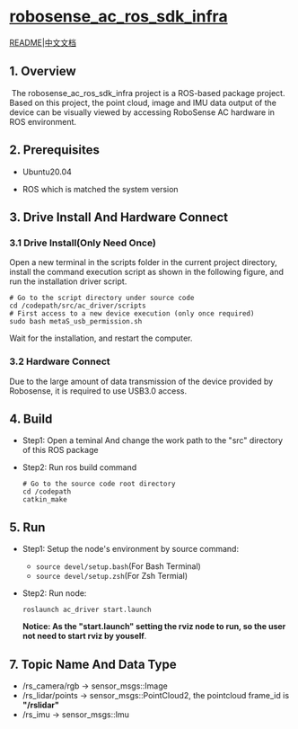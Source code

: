 # **[robosense_ac_ros_sdk_infra](https://github.com/RoboSense-Robotics/robosense_ac_ros_sdk_infra)**

[README](./README.md)|[中文文档](README_CN.md)

## 1. Overview

​	The robosense_ac_ros_sdk_infra project is a ROS-based package project. Based on this project, the point cloud, image and IMU data output of the device can be visually viewed by accessing RoboSense AC hardware in ROS environment.

## 2. Prerequisites 

- Ubuntu20.04 

- ROS which is matched the system version 


## 3. Drive Install And Hardware Connect 

### 3.1 Drive Install(Only Need Once)  

Open a new terminal in the scripts folder in the current project directory, install the command execution script as shown in the following figure, and run the installation driver script.

```shell
# Go to the script directory under source code
cd /codepath/src/ac_driver/scripts
# First access to a new device execution (only once required)
sudo bash metaS_usb_permission.sh
```

Wait for the installation, and restart the computer.

### 3.2 Hardware Connect 

Due to the large amount of data transmission of the device provided by Robosense, it is required to use USB3.0 access. 

## 4. Build 

- Step1: Open a teminal And change the work path to the "src" directory of this ROS package 

- Step2: Run ros build command 

  ```shell
  # Go to the source code root directory
  cd /codepath
  catkin_make
  ```

## 5. Run 

- Step1: Setup the node's environment by source command: 

  - `source devel/setup.bash`(For Bash Terminal) 
  - `source devel/setup.zsh`(For Zsh Termial) 

- Step2: Run node: 

  ```shell
  roslaunch ac_driver start.launch 
  ```

  **Notice:  As the "start.launch" setting the rviz node to run, so the user not need to start rviz by youself**. 
  
  

## 7. Topic Name And Data Type 

- /rs_camera/rgb     ->  sensor_msgs::Image 
- /rs_lidar/points     -> sensor_msgs::PointCloud2, the pointcloud frame_id is **"/rslidar"**
- /rs_imu                  -> sensor_msgs::Imu  
